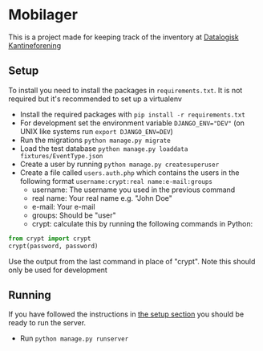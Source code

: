 # Mobilager
This is a project made for keeping track of the inventory at
[Datalogisk Kantineforening](https://kantinen.org)

## Setup
To install you need to install the packages in `requirements.txt`. It is not
required but it's recommended to set up a virtualenv

- Install the required packages with `pip install -r requirements.txt`
- For development set the environment variable `DJANGO_ENV="DEV"`
(on UNIX like systems run `export DJANGO_ENV=DEV`)
- Run the migrations `python manage.py migrate`
- Load the test database `python manage.py loaddata fixtures/EventType.json`
- Create a user by running `python manage.py createsuperuser`
- Create a file called `users.auth.php` which contains the users in the
following format `username:crypt:real name:e-mail:groups`
    - username: The username you used in the previous command
    - real name: Your real name e.g. "John Doe"
    - e-mail: Your e-mail
    - groups: Should be "user"
    - crypt: calculate this by running the following commands in Python:
```Python
from crypt import crypt
crypt(password, password)
```
Use the output from the last command in place of "crypt". Note this should only
be used for development

## Running
If you have followed the instructions in [the setup section](#Setup) you should
be ready to run the server.
- Run `python manage.py runserver`
